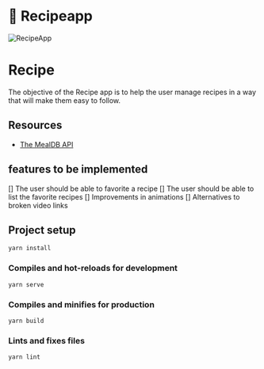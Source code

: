 # 🍳 Recipeapp 

<p>
  <img src="https://github.com/kleberMRocha/RecipeApp/blob/master/screenshots/Recipe%20App.gif" alt="RecipeApp" />
</p>

# Recipe

The objective of the Recipe app is to help the user manage recipes in a way
that will make them easy to follow. 

## Resources

- [The MealDB API](https://www.themealdb.com/api.php) 

## features to be implemented

[] The user should be able to favorite a recipe
[] The user should be able to list the favorite recipes
[] Improvements in animations
[] Alternatives to broken video links

## Project setup
```
yarn install
```

### Compiles and hot-reloads for development
```
yarn serve
```

### Compiles and minifies for production
```
yarn build
```

### Lints and fixes files
```
yarn lint
```


